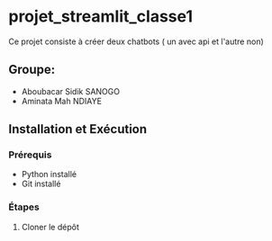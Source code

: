 # projet_streamlit_classe1
Ce projet consiste à créer deux chatbots ( un avec api et l'autre non)
## Groupe:
* Aboubacar Sidik SANOGO
* Aminata Mah NDIAYE

## Installation et Exécution

### Prérequis
- Python installé
- Git installé

### Étapes
1. Cloner le dépôt
